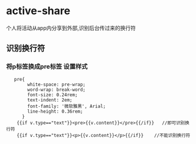 # active-share
个人将活动从app内分享到外部,识别后台传过来的换行符
## 识别换行符
### 将p标签换成pre标签 设置样式
       pre{
            white-space: pre-wrap;
            word-wrap: break-word;
            font-size: 0.24rem;
            text-indent: 2em;
            font-family: '微软雅黑', Arial;
            line-height: 0.36rem;
          }
        {{if v.type=="text"}}<pre>{{v.content}}</pre>{{/if}}   //即可识别换行符
        {{if v.type=="text"}}<p>{{v.content}}</p>{{/if}}    //不能识别换行符
